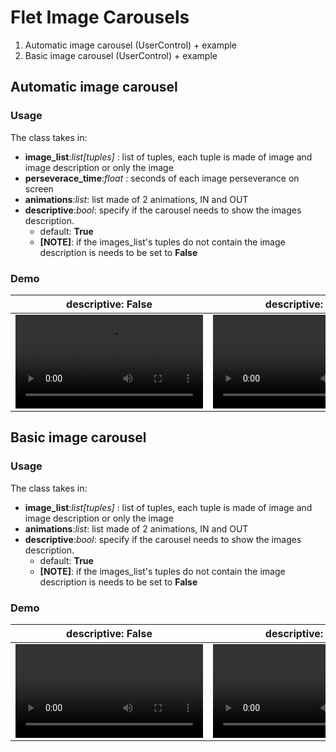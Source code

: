 # Flet Image Carousels 
1) Automatic image carousel (UserControl) + example
2) Basic image carousel (UserControl) + example

## Automatic image carousel 
### Usage
The class takes in:
- **image_list**:*list[tuples]* : list of tuples, each tuple is made of image and image description or only the image
- **perseverace_time**:*float* : seconds of each image perseverance on screen
- **animations**:*list*: list made of 2 animations, IN and OUT
- **descriptive**:*bool*: specify if the carousel needs to show the images description. 
    - default: **True**
    - **[**NOTE**]**: if the images_list's tuples do not contain the image description is needs to be set to **False**

### Demo

descriptive: False |  descriptive: True
:-: | :-:
<video src="https://user-images.githubusercontent.com/81587335/218256446-d8d1be25-7bdf-476a-9dd3-85588b4ba829.mov"> | <video src="https://user-images.githubusercontent.com/81587335/218256505-f1ef25c9-6d95-402f-af00-ecbb99e9c623.mov">

## Basic image carousel 
### Usage
The class takes in:
- **image_list**:*list[tuples]* : list of tuples, each tuple is made of image and image description or only the image
- **animations**:*list*: list made of 2 animations, IN and OUT
- **descriptive**:*bool*: specify if the carousel needs to show the images description. 
    - default: **True**
    - **[**NOTE**]**: if the images_list's tuples do not contain the image description is needs to be set to **False**

### Demo

descriptive: False |  descriptive: True
:-: | :-:
<video src="https://user-images.githubusercontent.com/81587335/218309667-6deb3d16-3468-4e50-bb3c-04763cad58b5.mov"> | <video src="https://user-images.githubusercontent.com/81587335/218309606-84b01e40-976e-460b-95f2-3f4a5ffd0496.mov">
